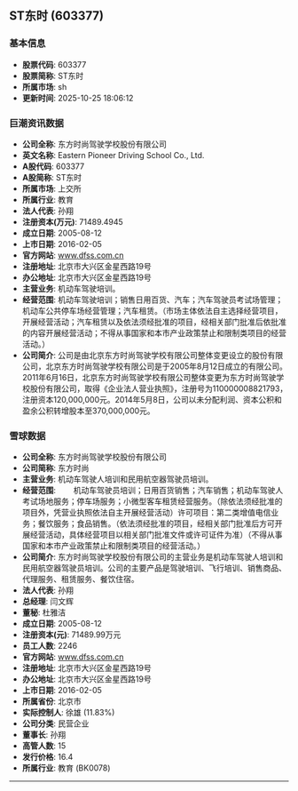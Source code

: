 ## ST东时 (603377)

### 基本信息

- **股票代码**: 603377
- **股票简称**: ST东时
- **所属市场**: sh
- **更新时间**: 2025-10-25 18:06:12

### 巨潮资讯数据

- **公司全称**: 东方时尚驾驶学校股份有限公司
- **英文名称**: Eastern Pioneer Driving School Co., Ltd.
- **A股代码**: 603377
- **A股简称**: ST东时
- **所属市场**: 上交所
- **所属行业**: 教育
- **法人代表**: 孙翔
- **注册资本(万元)**: 71489.4945
- **成立日期**: 2005-08-12
- **上市日期**: 2016-02-05
- **官方网站**: www.dfss.com.cn
- **注册地址**: 北京市大兴区金星西路19号
- **办公地址**: 北京市大兴区金星西路19号
- **主营业务**: 机动车驾驶培训。
- **经营范围**: 机动车驾驶培训；销售日用百货、汽车；汽车驾驶员考试场管理；机动车公共停车场经营管理；汽车租赁。（市场主体依法自主选择经营项目，开展经营活动；汽车租赁以及依法须经批准的项目，经相关部门批准后依批准的内容开展经营活动；不得从事国家和本市产业政策禁止和限制类项目的经营活动。）
- **公司简介**: 公司是由北京东方时尚驾驶学校有限公司整体变更设立的股份有限公司，北京东方时尚驾驶学校有限公司是于2005年8月12日成立的有限公司。2011年6月16日，北京东方时尚驾驶学校有限公司整体变更为东方时尚驾驶学校股份有限公司，取得《企业法人营业执照》，注册号为110000008821793，注册资本120,000,000元。2014年5月8日，公司以未分配利润、资本公积和盈余公积转增股本至370,000,000元。

### 雪球数据

- **公司全称**: 东方时尚驾驶学校股份有限公司
- **公司简称**: 东方时尚
- **主营业务**: 机动车驾驶人培训和民用航空器驾驶员培训。
- **经营范围**: 　　机动车驾驶员培训；日用百货销售；汽车销售；机动车驾驶人考试场地服务；停车场服务；小微型客车租赁经营服务。（除依法须经批准的项目外，凭营业执照依法自主开展经营活动）许可项目：第二类增值电信业务；餐饮服务；食品销售。（依法须经批准的项目，经相关部门批准后方可开展经营活动，具体经营项目以相关部门批准文件或许可证件为准）（不得从事国家和本市产业政策禁止和限制类项目的经营活动。）
- **公司简介**: 东方时尚驾驶学校股份有限公司的主营业务是机动车驾驶人培训和民用航空器驾驶员培训。公司的主要产品是驾驶培训、飞行培训、销售商品、代理服务、租赁服务、餐饮住宿。
- **法人代表**: 孙翔
- **总经理**: 闫文辉
- **董秘**: 杜雅洁
- **成立日期**: 2005-08-12
- **注册资本(元)**: 71489.99万元
- **员工人数**: 2246
- **官方网站**: www.dfss.com.cn
- **注册地址**: 北京市大兴区金星西路19号
- **办公地址**: 北京市大兴区金星西路19号
- **上市日期**: 2016-02-05
- **所属省份**: 北京市
- **实际控制人**: 徐雄 (11.83%)
- **公司分类**: 民营企业
- **董事长**: 孙翔
- **高管人数**: 15
- **发行价格**: 16.4
- **所属行业**: 教育 (BK0078)

---